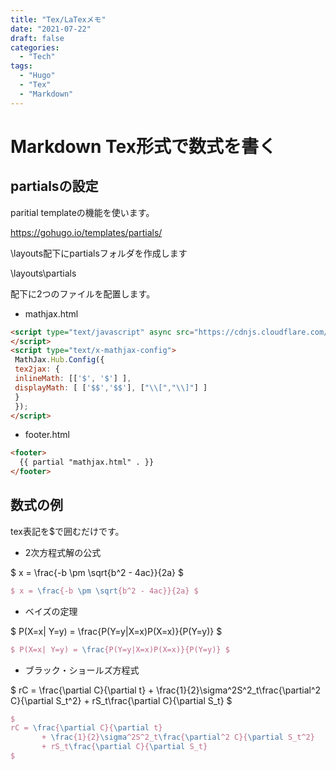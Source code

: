 ```yaml
---
title: "Tex/LaTexメモ"
date: "2021-07-22"
draft: false
categories:
  - "Tech"
tags:
  - "Hugo"
  - "Tex"
  - "Markdown"
---
```



# Markdown Tex形式で数式を書く

## partialsの設定
paritial templateの機能を使います。

https://gohugo.io/templates/partials/

\layouts配下にpartialsフォルダを作成します

\layouts\partials

配下に2つのファイルを配置します。

- mathjax.html
```html
<script type="text/javascript" async src="https://cdnjs.cloudflare.com/ajax/libs/mathjax/2.7.7/MathJax.js?config=TeX-MML-AM_CHTML">
</script>
<script type="text/x-mathjax-config">
 MathJax.Hub.Config({
 tex2jax: {
 inlineMath: [['$', '$'] ],
 displayMath: [ ['$$','$$'], ["\\[","\\]"] ]
 }
 });
</script>
```
- footer.html

```html
<footer>
  {{ partial "mathjax.html" . }}
</footer>
```

## 数式の例
tex表記を$で囲むだけです。


- 2次方程式解の公式

$
x = \frac{-b \pm \sqrt{b^2 - 4ac}}{2a}
$

```tex
$ x = \frac{-b \pm \sqrt{b^2 - 4ac}}{2a} $
```


- ベイズの定理

$ P(X=x| Y=y) = \frac{P(Y=y|X=x)P(X=x)}{P(Y=y)} $

```tex
$ P(X=x| Y=y) = \frac{P(Y=y|X=x)P(X=x)}{P(Y=y)} $
```


- ブラック・ショールズ方程式

$
rC = \frac{\partial C}{\partial t}
       + \frac{1}{2}\sigma^2S^2_t\frac{\partial^2 C}{\partial S_t^2}
       + rS_t\frac{\partial C}{\partial S_t}
$

```tex
$
rC = \frac{\partial C}{\partial t}
       + \frac{1}{2}\sigma^2S^2_t\frac{\partial^2 C}{\partial S_t^2}
       + rS_t\frac{\partial C}{\partial S_t}
$
```
